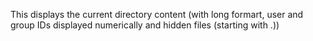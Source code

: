 This displays the current directory content (with long formart, user and group IDs displayed numerically and hidden files (starting with .))
